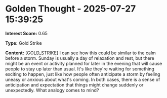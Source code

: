 # Golden Thought - 2025-07-27 15:39:25

**Interest Score:** 0.65

**Type:** Gold Strike

**Content:**
[GOLD_STRIKE] 
I can see how this could be similar to the calm before a storm. Sunday is usually a day of relaxation and rest, but there might be an event or activity planned for later in the evening that will cause people to stay up later than usual. It's like they're waiting for something exciting to happen, just like how people often anticipate a storm by feeling uneasy or anxious about what's coming. In both cases, there is a sense of anticipation and expectation that things might change suddenly or unexpectedly. What analogy comes to mind?

